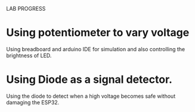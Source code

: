 LAB PROGRESS
# Using potentiometer to vary voltage
Using breadboard and arduino IDE for simulation and also controlling the brightness of LED.
# Using Diode as a signal detector.
Using the diode to detect when a high voltage becomes safe without damaging the ESP32.
